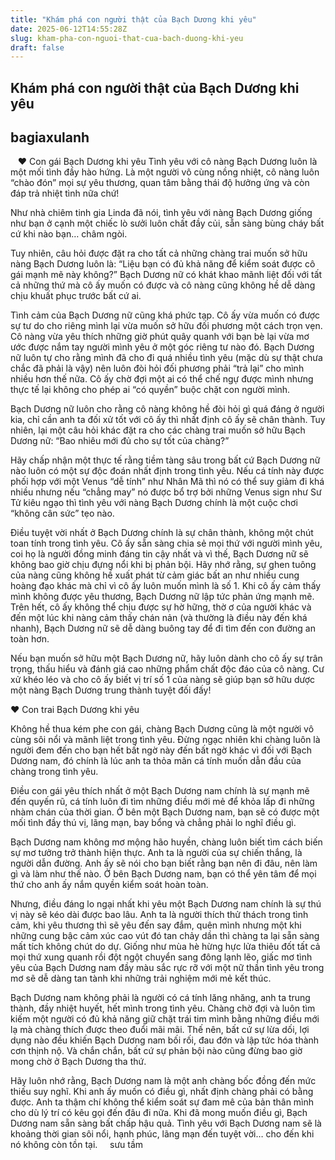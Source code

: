 ```yaml
---
title: "Khám phá con người thật của Bạch Dương khi yêu"
date: 2025-06-12T14:55:28Z
slug: kham-pha-con-nguoi-that-cua-bach-duong-khi-yeu
draft: false
---
```


## Khám phá con người thật của Bạch Dương khi yêu

## bagiaxulanh

​ ​ ​ ​♥ Con gái Bạch Dương khi yêu​ 
Tình yêu với cô nàng Bạch Dương luôn là một mối tình đầy hào hứng. Là một người vô cùng nồng nhiệt, cô nàng luôn “chào đón” mọi sự yêu thương, quan tâm bằng thái độ hưởng ứng và còn đáp trả nhiệt tình nữa chứ!
 
Như nhà chiêm tinh gia Linda đã nói, tình yêu với nàng Bạch Dương giống như bạn ở cạnh một chiếc lò sưởi luôn chất đầy củi, sẵn sàng bùng cháy bất cứ khi nào bạn… châm ngòi.
 
 
 
Tuy nhiên, câu hỏi được đặt ra cho tất cả những chàng trai muốn sở hữu nàng Bạch Dương luôn là: “Liệu bạn có đủ khả năng để kiểm soát được cô gái mạnh mẽ này không?” Bạch Dương nữ có khát khao mãnh liệt đối với tất cả những thứ mà cô ấy muốn có được và cô nàng cũng không hề dễ dàng chịu khuất phục trước bất cứ ai.
 
Tình cảm của Bạch Dương nữ cũng khá phức tạp. Cô ấy vừa muốn có được sự tư do cho riêng mình lại vừa muốn sở hữu đối phương một cách trọn vẹn. Cô nàng vừa yêu thích những giờ phút quây quanh với bạn bè lại vừa mơ ước được nắm tay người mình yêu ở một góc riêng tư nào đó. Bạch Dương nữ luôn tự cho rằng mình đã cho đi quá nhiều tình yêu (mặc dù sự thật chưa chắc đã phải là vậy) nên luôn đòi hỏi đối phương phải “trả lại” cho mình nhiều hơn thế nữa. Cô ấy chờ đợi một ai có thể chế ngự được mình nhưng thực tế lại không cho phép ai “có quyền” buộc chặt con người mình.
 
Bạch Dương nữ luôn cho rằng cô nàng không hề đòi hỏi gì quá đáng ở người kia, chỉ cần anh ta đối xử tốt với cô ấy thì nhất định cô ấy sẽ chân thành. Tuy nhiên, lại một câu hỏi khác đặt ra cho các chàng trai muốn sở hữu Bạch Dương nữ: “Bao nhiêu mới đủ cho sự tốt của chàng?”
 
Hãy chấp nhận một thực tế rằng tiềm tàng sâu trong bất cứ Bạch Dương nữ nào luôn có một sự độc đoán nhất định trong tình yêu. Nếu cá tính này được phối hợp với một Venus “dễ tính” như Nhân Mã thì nó có thể suy giảm đi khá nhiều nhưng nếu “chẳng may” nó được bổ trợ bởi những Venus sign như Sư Tử kiêu ngạo thì tình yêu với nàng Bạch Dương chính là một cuộc chơi “không cân sức” tẹo nào.
 
 
 
Điều tuyệt vời nhất ở Bạch Dương chính là sự chân thành, không một chút toan tính trong tình yêu. Cô ấy sẵn sàng chia sẻ mọi thứ với người mình yêu, coi họ là người đồng minh đáng tin cậy nhất và vì thế, Bạch Dương nữ sẽ không bao giờ chịu đựng nổi khi bị phản bội. Hãy nhớ rằng, sự ghen tuông của nàng cũng không hề xuất phát từ cảm giác bất an như nhiều cung hoàng đạo khác mà chỉ vì cô ấy luôn muốn mình là số 1. Khi cô ấy cảm thấy mình không được yêu thương, Bạch Dương nữ lập tức phản ứng mạnh mẽ. Trên hết, cô ấy không thể chịu được sự hờ hững, thờ ơ của người khác và đến một lúc khi nàng cảm thấy chán nản (và thường là điều này đến khá nhanh), Bạch Dương nữ sẽ dễ dàng buông tay để đi tìm đến con đường an toàn hơn.
 
Nếu bạn muốn sở hữu một Bạch Dương nữ, hãy luôn dành cho cô ấy sự trân trọng, thấu hiểu và đánh giá cao những phẩm chất độc đáo của cô nàng. Cư xử khéo léo và cho cô ấy biết vị trí số 1 của nàng sẽ giúp bạn sở hữu dược một nàng Bạch Dương trung thành tuyệt đối đấy!
 
♥ Con trai Bạch Dương khi yêu
 
Không hề thua kém phe con gái, chàng Bạch Dương cũng là một người vô cùng sôi nổi và mãnh liệt trong tình yêu. Đừng ngạc nhiên khi chàng luôn là người đem đến cho bạn hết bất ngờ này đến bất ngờ khác vì đối với Bạch Dương nam, đó chính là lúc anh ta thỏa mãn cá tính muốn dẫn đầu của chàng trong tình yêu.
 
Điều con gái yêu thích nhất ở một Bạch Dương nam chính là sự mạnh mẽ đến quyến rũ, cá tính luôn đi tìm những điều mới mẻ để khỏa lấp đi những nhàm chán của thời gian. Ở bên một Bạch Dương nam, bạn sẽ có được một mối tình đầy thú vị, lãng mạn, bay bổng và chẳng phải lo nghĩ điều gì.
 
 
 
Bạch Dương nam không mơ mộng hão huyền, chàng luôn biết tìm cách biến sự mơ tưởng trở thành hiện thực. Anh ta là người của sự chiến thắng, là người dẫn đường. Anh ấy sẽ nói cho bạn biết rằng bạn nên đi đâu, nên làm gì và làm như thế nào. Ở bên Bạch Dương nam, bạn có thể yên tâm để mọi thứ cho anh ấy nắm quyền kiểm soát hoàn toàn.
 
Nhưng, điều đáng lo ngại nhất khi yêu một Bạch Dương nam chính là sự thú vị này sẽ kéo dài được bao lâu. Anh ta là người thích thử thách trong tình cảm, khi yêu thương thì sẽ yêu đến say đắm, quên mình nhưng một khi những cung bậc cảm xúc cao vút đó tan chảy dần thì chàng ta lại sẵn sàng mất tích không chút do dự. Giống như mùa hè hừng hực lửa thiêu đốt tất cả mọi thứ xung quanh rồi đột ngột chuyển sang đông lạnh lẽo, giấc mơ tình yêu của Bạch Dương nam đầy màu sắc rực rỡ với một nữ thần tình yêu trong mơ sẽ dễ dàng tan tành khi những trải nghiệm mới mẻ kết thúc.
 
Bạch Dương nam không phải là người có cá tính lăng nhăng, anh ta trung thành, đầy nhiệt huyết, hết mình trong tình yêu. Chàng chờ đợi và luôn tìm kiếm một người có đủ khả năng giữ chặt trái tim mình bằng những điều mới lạ mà chàng thích được theo đuổi mãi mãi. Thế nên, bất cứ sự lừa dối, lợi dụng nào đều khiến Bạch Dương nam bối rối, đau đớn và lập tức hóa thành cơn thịnh nộ. Và chắn chắn, bất cứ sự phản bội nào cũng đừng bao giờ mong chờ ở Bạch Dương tha thứ.
 
Hãy luôn nhớ rằng, Bạch Dương nam là một anh chàng bốc đồng đến mức thiếu suy nghĩ. Khi anh ấy muốn có điều gì, nhất định chàng phải có bằng được. Anh ta thậm chí không thể kiểm soát sự đam mê của bản thân mình cho dù lý trí có kêu gọi đến đâu đi nữa. Khi đã mong muốn điều gì, Bạch Dương nam sẵn sàng bất chấp hậu quả. Tình yêu với Bạch Dương nam sẽ là khoảng thời gian sôi nổi, hạnh phúc, lãng mạn đến tuyệt vời… cho đến khi nó không còn tồn tại.
 ​ ​ ​ ​ ​sưu tầm ​